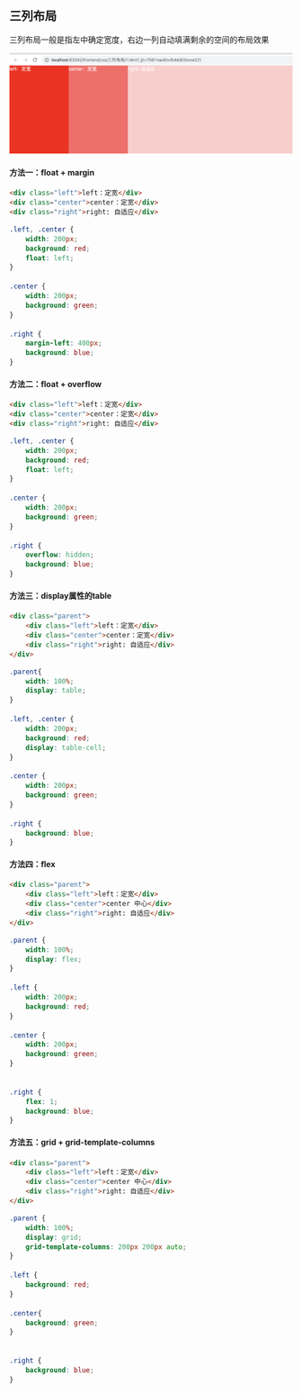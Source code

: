 ## 三列布局
三列布局一般是指左中确定宽度，右边一列自动填满剩余的空间的布局效果

![三列布局](/images/css/layout/三栏布局.png)

#### 方法一：float + margin
```html
<div class="left">left：定宽</div>
<div class="center">center：定宽</div>
<div class="right">right: 自适应</div>
```
```css
.left, .center {
    width: 200px;
    background: red;
    float: left;
}

.center {
    width: 200px;
    background: green;
}

.right {
    margin-left: 400px;
    background: blue;
}
```

#### 方法二：float + overflow
```html
<div class="left">left：定宽</div>
<div class="center">center：定宽</div>
<div class="right">right: 自适应</div>
```

```css
.left, .center {
    width: 200px;
    background: red;
    float: left;
}

.center {
    width: 200px;
    background: green;
}

.right {
    overflow: hidden;
    background: blue;
}
```

#### 方法三：display属性的table
```html
<div class="parent">
    <div class="left">left：定宽</div>
    <div class="center">center：定宽</div>
    <div class="right">right: 自适应</div>
</div>
```

```css
.parent{
    width: 100%;
    display: table;
}

.left, .center {
    width: 200px;
    background: red;
    display: table-cell;
}

.center {
    width: 200px;
    background: green;
}

.right {
    background: blue;
}
```

#### 方法四：flex

```html
<div class="parent">
    <div class="left">left：定宽</div>
    <div class="center">center 中心</div>
    <div class="right">right: 自适应</div>
</div>
```

```css
.parent {
    width: 100%;
    display: flex;
}

.left {
    width: 200px;
    background: red;
}

.center {
    width: 200px;
    background: green;
}


.right {
    flex: 1;
    background: blue;
}
```

#### 方法五：grid + grid-template-columns

```html
<div class="parent">
    <div class="left">left：定宽</div>
    <div class="center">center 中心</div>
    <div class="right">right: 自适应</div>
</div>
```

```css
.parent {
    width: 100%;
    display: grid;
    grid-template-columns: 200px 200px auto;
}

.left {
    background: red;
}

.center{
    background: green;
}


.right {
    background: blue;
}
```